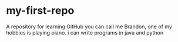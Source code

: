 # my-first-repo
A repository for learning GitHub
you can call me Brandon, one of my hobbies is playing piano.
i can write programs in java and python
